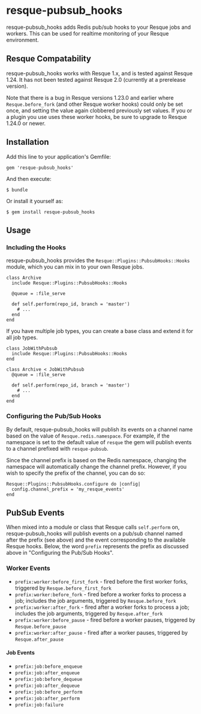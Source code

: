 resque-pubsub_hooks
===================

resque-pubsub_hooks adds Redis pub/sub hooks to your Resque jobs and workers. This can be used for realtime monitoring of your Resque environment.

Resque Compatability
--------------------

resque-pubsub_hooks works with Resque 1.x, and is tested against Resque 1.24. It has not been tested against Resque 2.0 (currently at a prerelease version).

Note that there is a bug in Resque versions 1.23.0 and earlier where `Resque.before_fork` (and other Resque worker hooks) could only be set once, and setting the value again clobbered previously set values. If you or a plugin you use uses these worker hooks, be sure to upgrade to Resque 1.24.0 or newer.

Installation
------------

Add this line to your application's Gemfile:

    gem 'resque-pubsub_hooks'

And then execute:

    $ bundle

Or install it yourself as:

    $ gem install resque-pubsub_hooks

Usage
-----

### Including the Hooks

resque-pubsub_hooks provides the `Resque::Plugins::PubsubHooks::Hooks` module, which you can mix in to your own Resque jobs.

    class Archive
      include Resque::Plugins::PubsubHooks::Hooks

      @queue = :file_serve

      def self.perform(repo_id, branch = 'master')
        # ...
      end
    end

If you have multiple job types, you can create a base class and extend it for all job types.

    class JobWithPubsub
      include Resque::Plugins::PubsubHooks::Hooks
    end

    class Archive < JobWithPubsub
      @queue = :file_serve

      def self.perform(repo_id, branch = 'master')
        # ...
      end
    end

### Configuring the Pub/Sub Hooks

By default, resque-pubsub_hooks will publish its events on a channel name based on the value of `Resque.redis.namespace`. For example, if the namespace is set to the default value of `resque` the gem will publish events to a channel prefixed with `resque-pubsub`.

Since the channel prefix is based on the Redis namespace, changing the namespace will automatically change the channel prefix. However, if you wish to specify the prefix of the channel, you can do so:

    Resque::Plugins::PubsubHooks.configure do |config|
      config.channel_prefix = 'my_resque_events'
    end

PubSub Events
-------------

When mixed into a module or class that Resque calls `self.perform` on, resque-pubsub_hooks will publish events on a pub/sub channel named after the prefix (see above) and the event corresponding to the available Resque hooks. Below, the word `prefix` represents the prefix as discussed above in "Configuring the Pub/Sub Hooks".

### Worker Events

  * `prefix:worker:before_first_fork` - fired before the first worker forks, triggered by `Resque.before_first_fork`
  * `prefix:worker:before_fork` - fired before a worker forks to process a job; includes the job arguments, triggered by `Resque.before_fork`
  * `prefix:worker:after_fork` - fired after a worker forks to process a job; includes the job arguments, triggered by `Resque.after_fork`
  * `prefix:worker:before_pause` - fired before a worker pauses, triggered by `Resque.before_pause`
  * `prefix:worker:after_pause` - fired after a worker pauses, triggered by `Resque.after_pause`

#### Job Events

  * `prefix:job:before_enqueue`
  * `prefix:job:after_enqueue`
  * `prefix:job:before_dequeue`
  * `prefix:job:after_dequeue`
  * `prefix:job:before_perform`
  * `prefix:job:after_perform`
  * `prefix:job:failure`
